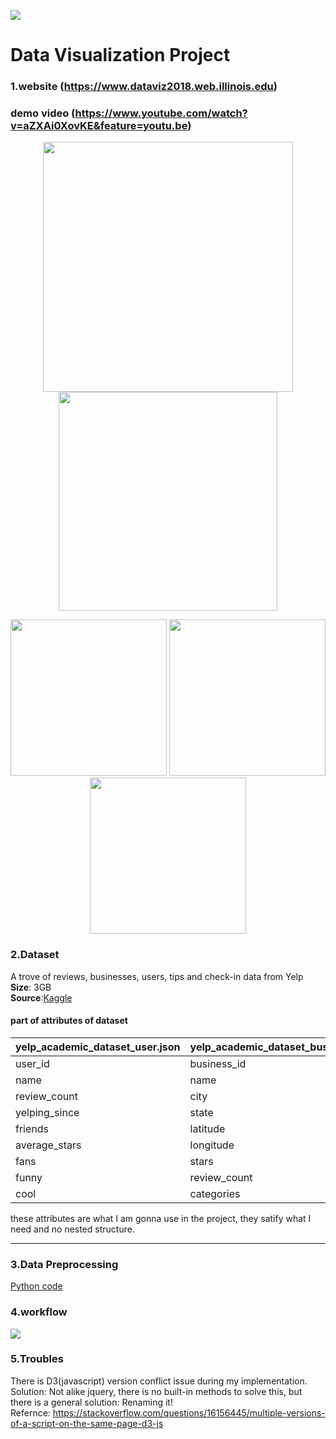 ![](https://ws1.sinaimg.cn/large/006tNbRwly1fvh59oez3dj304t04uaap.jpg)
# Data Visualization Project

### 1.website (https://www.dataviz2018.web.illinois.edu) 
### demo video (https://www.youtube.com/watch?v=aZXAi0XovKE&feature=youtu.be)

<p align="center">

  <img width="400" src="https://ws1.sinaimg.cn/large/006tNbRwly1fx1e0u1ly4j31kw1md1l1.jpg">
  
  <img width="350" src="https://ws3.sinaimg.cn/large/006tNbRwly1fx1dyyqviuj31kw1vh7e8.jpg">

</p>

<p align="center">


  <img width="250" src="https://ws3.sinaimg.cn/large/006tNbRwly1fx1dyfxv8gj31kw3bftr9.jpg">
  <img width="250" src="https://ws3.sinaimg.cn/large/006tNbRwly1fx1dymiixpj31kw2upayv.jpg">
  <img width="250" src="https://ws1.sinaimg.cn/large/006tNbRwly1fx1dyrsnlqj31kw35hnge.jpg">

</p>



### 2.Dataset
A trove of reviews, businesses, users, tips and check-in data from Yelp  
**Size**: 3GB  
**Source**:[Kaggle](https://www.kaggle.com/yelp-dataset/yelp-dataset "Yelp dataset from Kaggle")


#### part of attributes of dataset

|yelp_academic_dataset_user.json|yelp_academic_dataset_business.json|yelp_academic_dataset_review.json|
|---|---|---
|user_id|business_id|review_id
|name|name|user_id
|review_count|city|business_id
|yelping_since|state|stars
|friends|latitude|date
|average_stars|longitude|text
|fans|stars|text
|funny|review_count|funny
|cool|categories|cool
  
these attributes are what I am gonna use in the project, they satify what I need and no nested structure.  


****

### 3.Data Preprocessing

[Python code](https://github.com/Yiqing2018/Yelp-Data-Visualization/tree/master/preprocessing)  

### 4.workflow
![](https://ws1.sinaimg.cn/large/006tNbRwly1fxwgnztvhnj30qo0k0q3e.jpg)


### 5.Troubles  
There is D3(javascript) version conflict issue during my implementation.  
Solution: Not alike jquery, there is no built-in methods to solve this, but there is a general solution: Renaming it!  
Refernce: https://stackoverflow.com/questions/16156445/multiple-versions-of-a-script-on-the-same-page-d3-js





